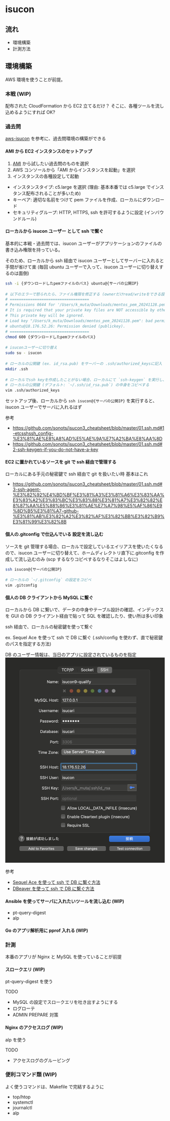 # isucon

## 流れ

- 環境構築
- 計測方法

## 環境構築

AWS 環境を使うことが前提。

### 本戦 (WIP)

配布された CloudFormation から EC2 立てるだけ？
そこに、各種ツールを流し込めるようにすれば OK?

### 過去問

[aws-isucon](https://github.com/matsuu/aws-isucon) を参考に、過去問環境の構築ができる

#### AMI から EC2 インスタンスのセットアップ

1. [AMI](https://github.com/matsuu/aws-isucon?tab=readme-ov-file#ami) から試したい過去問のものを選択
2. AWS コンソールから「AMI からインスタンスを起動」を選択
3. インスタンスの各種設定して起動

- インスタンスタイプ: c5.large を選択 (理由: 基本本番では c5.large でインスタンス配布されることが多いため)
- キーペア: 適切な名前をつけて pem ファイルを作成、ローカルにダウンロード
- セキュリティグループ: HTTP, HTTPS, ssh を許可するように設定 (インバウンドルール)

#### ローカルから isucon ユーザー として ssh で繋ぐ

基本的に本戦・過去問では、isucon ユーザーがアプリケーションのファイルの書き込み権限を持っている。

そのため、ローカルから ssh 経由で isucon ユーザーとしてサーバーに入れると手間が省けて楽 (毎回 ubuntu ユーザーで入って、isucon ユーザーに切り替えするのは面倒)

```bash
ssh -i {ダウンロードしたpemファイルのパス} ubuntu@{サーバの公開IP}

# 以下のエラーで怒られたら、ファイル権限を修正する (ownerだけread/writeをできる設定に)
# ===================================
# Permissions 0644 for '/Users/k_muta/Downloads/mentos_pem_20241128.pem' are too open.
# It is required that your private key files are NOT accessible by others.
# This private key will be ignored.
# Load key "/Users/k_muta/Downloads/mentos_pem_20241128.pem": bad permissions
# ubuntu@18.176.52.26: Permission denied (publickey).
# ===================================
chmod 600 {ダウンロードしたpemファイルのパス}

# isuconユーザーに切り替え
sudo su - isucon

# ローカルの公開鍵 (ex. id_rsa.pub) をサーバーの .ssh/authorized_keysに記入
mkdir .ssh

# ローカルでssh keyを作成したことがない場合、ローカルにて `ssh-keygen` を実行し、公開鍵・秘密鍵を生成
# ローカルの公開鍵 (デフォルト: `~/.ssh/id_rsa.pub`) の中身をコピペする
vim .ssh/authorized_keys
```

セットアップ後、ローカルから `ssh isucon@{サーバの公開IP}` を実行すると、isucon ユーザーでサーバに入れるはず

参考

- https://github.com/sonots/isucon3_cheatsheet/blob/master/01.ssh.md#1-etcsshssh_config-%E3%81%AE%E8%A8%AD%E5%AE%9A%E7%A2%BA%E8%AA%8D
- https://github.com/sonots/isucon3_cheatsheet/blob/master/01.ssh.md#2-ssh-keygen-if-you-do-not-have-a-key

#### EC2 に置かれているソースを git で ssh 経由で管理する

ローカルにある手元の秘密鍵で ssh 経由で git を扱いたい時
基本はこれ

- https://github.com/sonots/isucon3_cheatsheet/blob/master/01.ssh.md#3-ssh-agent-%E3%82%92%E4%BD%BF%E3%81%A3%E3%81%A6%E3%83%AA%E3%83%A2%E3%83%BC%E3%83%88%E3%81%A7%E3%82%82%E8%87%AA%E5%88%86%E3%81%AE%E7%A7%98%E5%AF%86%E9%8D%B5%E3%81%A7-github-%E3%81%AB%E3%82%A2%E3%82%AF%E3%82%BB%E3%82%B9%E3%81%99%E3%82%8B

#### 個人の.gitconfig で仕込んでいる 設定を流し込む

ソースを git 管理する場合、ローカルで設定しているエイリアスを使いたくなるので、isucon ユーザーに切り替えて、ホームディレクトリ直下に.gitconfig を作成して流し込むのみ (scp するなりコピペするなりそこはよしなに)

```bash
ssh isucon@{サーバの公開IP}

# ローカルの `~/.gitconfig` の設定をコピペ
vim .gitconfig
```

#### 個人の DB クライアントから MySQL に繋ぐ

ローカルから DB に繋いで、データの中身やテーブル設計の確認、インデックスを GUI の DB クライアント経由で貼って SQL を確認したり、使い所は多い印象

ssh 経由で、ローカルの秘密鍵を使って繋ぐ

ex. Sequel Ace を使って ssh で DB に繋ぐ (.ssh/config を使わず、直で秘密鍵のパスを指定する方法)

DB のユーザー情報は、当日のアプリに設定されているものを指定
![sequel-ace-sample-img](assets/00.sequel-ace-sample.png)

参考

- [Sequel Ace を使って ssh で DB に繋ぐ方法](https://hi3103.net/notes/web/1576)
- [DBeaver を使って ssh で DB に繋ぐ方法](https://yoshinorin.net/articles/2022/02/11/dbeaver-ssh-tunnering/)

#### Ansible を使ってサーバに入れたいツールを流し込む (WIP)

- pt-query-digest
- alp

#### Go のアプリ解析用に pprof 入れる (WIP)

### 計測

本番のアプリが Nginx と MySQL を使っていることが前提

#### スロークエリ (WIP)

pt-query-digest を使う

TODO

- MySQL の設定でスロークエリを吐き出すようにする
- ログローテ
- ADMIN PREPARE 対策

#### Nginx のアクセスログ (WIP)

alp を使う

TODO

- アクセスログのグルーピング

### 便利コマンド類 (WIP)

よく使うコマンドは、Makefile で完結するように

- top/htop
- systemctl
- journalctl
- alp
